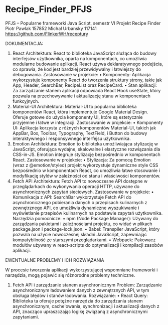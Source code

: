 # Recipe_Finder_PFJS
PFJS – Popularne frameworki Java Script, semestr VI
Projekt Recipe Finder
Piotr Pawlak 157852
Michał Urbansky 117141
https://github.com/FlinkerWH/receptury

DOKUMENTACJA:
1. React
Architektura: React to biblioteka JavaScript służąca do budowy interfejsów użytkownika, oparta na komponentach, co umożliwia modularne budowanie aplikacji. React używa deklaratywnego podejścia, co sprawia, że kod jest bardziej przewidywalny i łatwiejszy do debugowania.
Zastosowanie w projekcie:
•	Komponenty: Aplikacja wykorzystuje komponenty React do tworzenia struktury strony, takie jak App, Header, SearchBar, RecipeList oraz RecipeCard.
•	Stan aplikacji: Za zarządzanie stanem aplikacji odpowiada React Hook useState, który pozwala na przechowywanie i aktualizację stanu w komponentach funkcyjnych.
2. Material-UI
Architektura: Material-UI to popularna biblioteka komponentów React, która implementuje Google Material Design. Oferuje gotowe do użycia komponenty UI, które są estetycznie przyjemne i łatwe w integracji.
Zastosowanie w projekcie:
•	Komponenty UI: Aplikacja korzysta z różnych komponentów Material-UI, takich jak AppBar, Box, Toolbar, Typography, TextField, i Button do budowy interaktywnego i responsywnego interfejsu użytkownika.
3. Emotion
Architektura: Emotion to biblioteka umożliwiająca stylizację w JavaScript, oferująca wydajne, skalowalne i elastyczne rozwiązania dla CSS-in-JS. Emotion integruje stylizację bezpośrednio w komponentach React.
Zastosowanie w projekcie:
•	Stylizacja: Za pomocą Emotion (wraz z @emotion/styled) projekt wykorzystuje dynamiczne style CSS bezpośrednio w komponentach React, co umożliwia łatwe stosowanie i modyfikację stylów w zależności od stanu i właściwości komponentów.
4. Fetch API
Architektura: Fetch API to nowoczesne API dostępne w przeglądarkach do wykonywania operacji HTTP, używane do asynchronicznych zapytań sieciowych.
Zastosowanie w projekcie:
•	Komunikacja z API: SearchBar wykorzystuje Fetch API do asynchronicznego pobierania danych o przepisach kulinarnych z zewnętrznego API, co umożliwia dynamiczne wyszukiwanie i wyświetlanie przepisów kulinarnych na podstawie zapytań użytkownika.
Narzędzia pomocnicze:
•	npm (Node Package Manager): Używany do zarządzania pakietami i zależnościami projektu, co widać w plikach package.json i package-lock.json.
•	Babel: Transpiler JavaScript, który pozwala na użycie nowoczesnej składni JavaScript, zapewniając kompatybilność ze starszymi przeglądarkami.
•	Webpack: Pakowacz modułów używany w react-scripts do optymalizacji i kompilacji zasobów aplikacji.


 EWENTUALNE PROBLEMY I ICH ROZWIĄZANIA

W procesie tworzenia aplikacji wykorzystującej wspomniane frameworki i narzędzia, mogą pojawić się różnorodne problemy techniczne.

1. Fetch API i zarządzanie stanem asynchronicznym
Problem: Zarządzanie asynchronicznym ładowaniem danych z zewnętrznych API, w tym obsługa błędów i stanów ładowania.
Rozwiązanie:
•	React Query: Biblioteka ta oferuje potężne narzędzia do zarządzania stanem asynchronicznym, cache'owania, synchronizacji i aktualizacji danych z API, znacząco upraszczając logikę związaną z asynchronicznymi zapytaniami.

